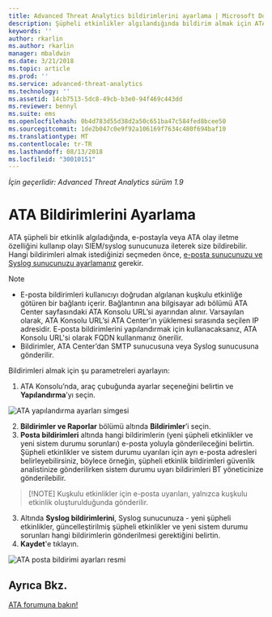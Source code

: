 ```yaml
---
title: Advanced Threat Analytics bildirimlerini ayarlama | Microsoft Docs
description: Şüpheli etkinlikler algılandığında bildirim almak için ATA uyarıları oluşturma adımları açıklanmaktadır.
keywords: ''
author: rkarlin
ms.author: rkarlin
manager: mbaldwin
ms.date: 3/21/2018
ms.topic: article
ms.prod: ''
ms.service: advanced-threat-analytics
ms.technology: ''
ms.assetid: 14cb7513-5dc8-49cb-b3e0-94f469c443dd
ms.reviewer: bennyl
ms.suite: ems
ms.openlocfilehash: 0b4d783d55d38d2a50c651ba47c584fed8bcee50
ms.sourcegitcommit: 1de2b047c0e9f92a106169f7634c480f694baf10
ms.translationtype: MT
ms.contentlocale: tr-TR
ms.lasthandoff: 08/13/2018
ms.locfileid: "30010151"
---
```

*İçin geçerlidir: Advanced Threat Analytics sürüm 1.9*



# <a name="set-ata-notifications"></a>ATA Bildirimlerini Ayarlama
ATA şüpheli bir etkinlik algıladığında, e-postayla veya ATA olay iletme özelliğini kullanıp olayı SIEM/syslog sunucunuza ileterek size bildirebilir. Hangi bildirimleri almak istediğinizi seçmeden önce, [e-posta sunucunuzu ve Syslog sunucunuzu ayarlamanız](setting-syslog-email-server-settings.md) gerekir.

> [!NOTE]
> -   E-posta bildirimleri kullanıcıyı doğrudan algılanan kuşkulu etkinliğe götüren bir bağlantı içerir. Bağlantının ana bilgisayar adı bölümü ATA Center sayfasındaki ATA Konsolu URL’si ayarından alınır. Varsayılan olarak, ATA Konsolu URL’si ATA Center’ın yüklemesi sırasında seçilen IP adresidir. E-posta bildirimlerini yapılandırmak için kullanacaksanız, ATA Konsolu URL'si olarak FQDN kullanmanız önerilir.
> -   Bildirimler, ATA Center’dan SMTP sunucusuna veya Syslog sunucusuna gönderilir.


Bildirimleri almak için şu parametreleri ayarlayın:


1. ATA Konsolu’nda, araç çubuğunda ayarlar seçeneğini belirtin ve **Yapılandırma**’yı seçin.

![ATA yapılandırma ayarları simgesi](media/ATA-config-icon.png)

2. **Bildirimler ve Raporlar** bölümü altında **Bildirimler**’i seçin.
3. **Posta bildirimleri** altında hangi bildirimlerin (yeni şüpheli etkinlikler ve yeni sistem durumu sorunları) e-posta yoluyla gönderileceğini belirtin. Şüpheli etkinlikler ve sistem durumu uyarıları için ayrı e-posta adresleri belirleyebilirsiniz, böylece örneğin, şüpheli etkinlik bildirimleri güvenlik analistinize gönderilirken sistem durumu uyarı bildirimleri BT yöneticinize gönderilebilir.
>   [!NOTE]
>   Kuşkulu etkinlikler için e-posta uyarıları, yalnızca kuşkulu etkinlik oluşturulduğunda gönderilir.
3. Altında **Syslog bildirimlerini**, Syslog sunucunuza - yeni şüpheli etkinlikler, güncelleştirilmiş şüpheli etkinlikler ve yeni sistem durumu sorunları hangi bildirimlerin gönderilmesi gerektiğini belirtin.
5. **Kaydet**'e tıklayın.

![ATA posta bildirimi ayarları resmi](media/ata-mail-notification-settings.png)




## <a name="see-also"></a>Ayrıca Bkz.
[ATA forumuna bakın!](https://social.technet.microsoft.com/Forums/security/home?forum=mata)
